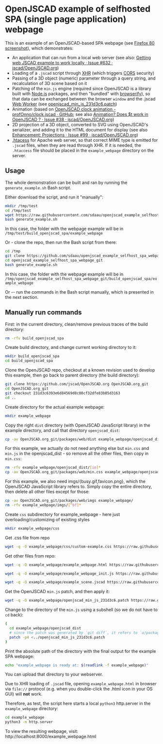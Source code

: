 # OpenJSCAD example of selfhosted SPA (single page application) webpage

This is an example of an OpenJSCAD-based SPA webpage (see [Firefox 80 screenshot](https://github.com/sdaau/openjscad_example_selfhost_spa_webpage/blob/master/_files/spa_screenshot.png)), which demonstrates:

* An application that can run from a local web server (see also: [Getting web JSCAD example to work locally · Issue #632 · jscad/OpenJSCAD.org](https://github.com/jscad/OpenJSCAD.org/issues/632))
* Loading of a `.jscad` script through [XHR](https://en.wikipedia.org/wiki/XMLHttpRequest) (which triggers [CORS](https://en.wikipedia.org/wiki/Cross-origin_resource_sharing) security)
* Passing of a 3D object (numeric) parameter through a query string, and recalculation of 3D scene based on it
* Patching of the `min.js` engine (required since OpenJSCAD is a library built with [Node.js](https://en.wikipedia.org/wiki/Node.js) packages, and then "bundled" with [browserify](http://browserify.org/)), so that data can be exchanged between the browser `window` and the .jscad [Web Worker](https://developer.mozilla.org/en-US/docs/Web/API/Web_Workers_API/Using_web_workers) (see [openjscad_min_js_231d3c6.patch](https://github.com/sdaau/openjscad_example_selfhost_spa_webpage/blob/master/_files/openjscad_min_js_231d3c6.patch))
* Animation (based on [OpenJSCAD clock animation - profOnno/clock.jscad · GitHub](https://gist.github.com/profOnno/43871c166115540ee8b843a0f769f534); see also [Animation? Does $t work in OpenJSCAD ? · Issue #38 · jscad/OpenJSCAD.org](https://github.com/jscad/OpenJSCAD.org/issues/38))
* 2D projection of a 3D object, converted to SVG using OpenJSCAD's serializer, and adding it to the HTML document for display (see also [Enhancement: Projections · Issue #99 · jscad/OpenJSCAD.org](https://github.com/jscad/OpenJSCAD.org/issues/99))
* [.htacess](https://github.com/sdaau/openjscad_example_selfhost_spa_webpage/blob/master/_files/.htaccess) for Apache web server, so that correct MIME type is emitted for `.jscad` files, when they are read through XHR. If it is needed, the `.htaccess` file should be placed in the `example_webpage` directory on the server.

## Usage

The whole demonstration can be built and ran by running the `generate_example.sh` Bash script.

Either download the script, and run it "manually":

```bash
mkdir /tmp/test
cd /tmp/test
wget https://raw.githubusercontent.com/sdaau/openjscad_example_selfhost_spa_webpage/master/generate_example.sh
bash generate_example.sh
```

In this case, the folder with the webpage example will be in `/tmp/test/build_openjscad_spa/example_webpage`

Or - clone the repo, then run the Bash script from there:

```bash
cd /tmp
git clone https://github.com/sdaau/openjscad_example_selfhost_spa_webpage.git openjscad_example_selfhost_spa_webpage_git
cd openjscad_example_selfhost_spa_webpage_git
bash generate_example.sh
```

In this case, the folder with the webpage example will be in `/tmp/openjscad_example_selfhost_spa_webpage_git/build_openjscad_spa/example_webpage`

Or -- run the commands in the Bash script manually, which is presented in the next section.


## Manually run commands

First: in the current directory, clean/remove previous traces of the build directory:

```bash
rm -rfv build_openjscad_spa
```

Create build directory, and change current working directory to it:

```bash
mkdir build_openjscad_spa
cd build_openjscad_spa
```

Clone the OpenJSCAD repo, checkout at a known revision used to develop this example, then go back to parent directory (the build directory):

```bash
git clone https://github.com/jscad/OpenJSCAD.org OpenJSCAD.org_git
cd OpenJSCAD.org_git
git checkout 231d3c6393e6d84569d8c00cf32dfe83b85d3163
cd ..
```

Create directory for the actual example webpage:

```bash
mkdir example_webpage
```

Copy the right `dist` directory (with OpenJSCAD JavaScript library) in the example directory, and call that directory `openjscad_dist`:

```bash
cp -av OpenJSCAD.org_git/packages/web/dist example_webpage/openjscad_dist
```

For this example, we actually do not need anything else but `min.css` and `min.js` in the openjscad_dist - so remove all the other files, then copy in `min.css`:

```bash
rm -rfv example_webpage/openjscad_dist/[io]*
cp -av OpenJSCAD.org_git/packages/web/min.css example_webpage/openjscad_dist/
```

For this example, we also need imgs/{busy.gif,favicon.png}, which the OpenJSCAD JavaScript library refers to.
Simply copy the entire directory, then delete all other files except for those:

```bash
cp -av OpenJSCAD.org_git/packages/web/imgs example_webpage/
rm -rfv example_webpage/imgs/[^bf]*
```

Create `css` subdirectory for example_webpage - here just overloading/customizing of existing styles

```bash
mkdir example_webpage/css
```

Get .css file from repo

```bash
wget -q -O example_webpage/css/custom-example.css https://raw.githubusercontent.com/sdaau/openjscad_example_selfhost_spa_webpage/master/_files/css/custom-example.css
```

Get other files from repo:

```bash
wget -q -O example_webpage/example_webpage.html https://raw.githubusercontent.com/sdaau/openjscad_example_selfhost_spa_webpage/master/_files/example_webpage.html

wget -q -O example_webpage/example_webpage_init.js https://raw.githubusercontent.com/sdaau/openjscad_example_selfhost_spa_webpage/master/_files/example_webpage_init.js

wget -q -O example_webpage/example_scene.jscad https://raw.githubusercontent.com/sdaau/openjscad_example_selfhost_spa_webpage/master/_files/example_scene.jscad
```

Get the OpenJSCAD `min.js` patch, and then apply it:

```bash
wget -q -O example_webpage/openjscad_min_js_231d3c6.patch https://raw.githubusercontent.com/sdaau/openjscad_example_selfhost_spa_webpage/master/_files/openjscad_min_js_231d3c6.patch
```

Change to the directory of the `min.js` using a subshell (so we do not have to `cd` back):

```bash
(
  cd example_webpage/openjscad_dist
  # since the patch was generated by `git diff`, it refers to `a/packages/web/dist/min.js`, so we will have to use `-p`/`--strip` of `patch` command, to "Strip the smallest prefix containing num leading slashes from each file name found in the patch file"
  patch -p4 <../openjscad_min_js_231d3c6.patch
)
```

Print the absolute path of the directory with the final output for the example SPA webpage:

```bash
echo "example_webpage is ready at: $(readlink -f example_webpage)"
```

You can upload that directory to your webserver.

Due to XHR loading of `.jscad` file, opening `example_webpage.html`
in browser via `file://` protocol (e.g. when you double-click the
.html icon in your OS GUI) will **not** work.

Therefore, as test, the script here starts a local `python3` http.server
in the `example_webpage` directory:

```bash
cd example_webpage
python3 -m http.server
```

To view the resulting webpage, visit: http://localhost:8000/example_webpage.html
